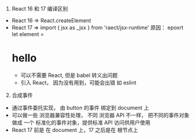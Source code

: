 1. React 16 和 17 编译区别

- React 16 => React.createElement
- React 17 => import { jsx as \_jsx } from 'raect/jsx-runtime'
  原因： epoxrt let element = <h1> hello </h2>
  - 可以不需要 React, 但是 babel 转义出问题
  - 引入 React， 因为没有用到，可能会出错 如 eslint

2. 合成事件

- 通过事件委托实现， 由 button 的事件 绑定到 document 上
- 可以做一些 浏览器兼容性处理， 不同 浏览器 API 不一样， 把不同的事件对象做成 一个 标准化的事件对象，提供标准 API 访问供用户使用
- React 17 前是 在 document 上，17 之后是在 根节点上
